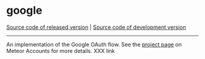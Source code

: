 # google
[Source code of released version](https://github.com/meteor/meteor/tree/master/packages/google) | [Source code of development version](https://github.com/meteor/meteor/tree/devel/packages/google)
***

An implementation of the Google OAuth flow. See the [project page](https://www.meteor.com/accounts) on Meteor Accounts for more details. XXX link